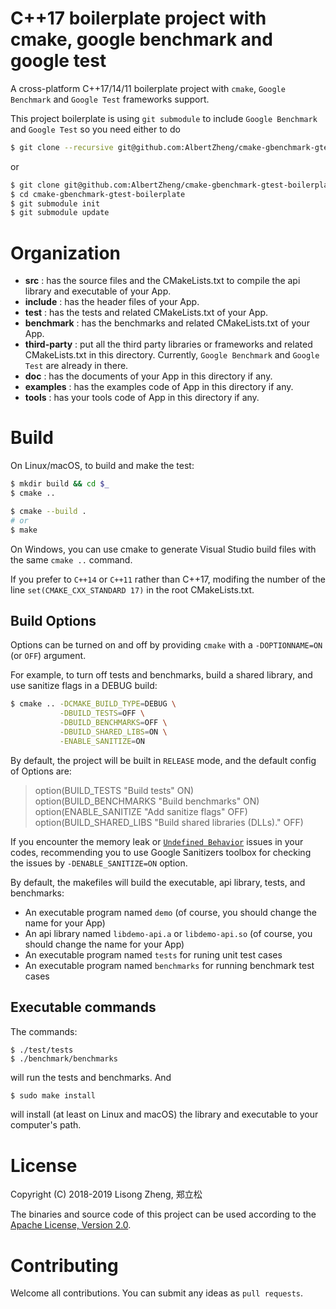 # C++17 boilerplate project with cmake, google benchmark and google test

A cross-platform C++17/14/11 boilerplate project with ``cmake``, ``Google Benchmark`` and ``Google Test`` frameworks support.

This project boilerplate is using ``git submodule`` to include ``Google Benchmark`` and ``Google Test`` so you need either to do
    
```bash
$ git clone --recursive git@github.com:AlbertZheng/cmake-gbenchmark-gtest-boilerplate.git
```

or

```bash
$ git clone git@github.com:AlbertZheng/cmake-gbenchmark-gtest-boilerplate.git
$ cd cmake-gbenchmark-gtest-boilerplate
$ git submodule init
$ git submodule update
```


# Organization

* **src** : has the source files and the CMakeLists.txt to compile the api library and executable of your App.
* **include** : has the header files of your App.
* **test** : has the tests and related CMakeLists.txt of your App.
* **benchmark** : has the benchmarks and related CMakeLists.txt of your App.
* **third-party** : put all the third party libraries or frameworks and related CMakeLists.txt in this directory. Currently, ``Google Benchmark`` and ``Google Test`` are already in there. 
* **doc** : has the documents of your App in this directory if any.
* **examples** : has the examples code of App in this directory if any.
* **tools** : has your tools code of App in this directory if any.


# Build

On Linux/macOS, to build and make the test:

```bash
$ mkdir build && cd $_
$ cmake ..

$ cmake --build .
# or
$ make
```

On Windows, you can use cmake to generate Visual Studio build files with the same ``cmake ..`` command.

If you prefer to ``C++14`` or ``C++11`` rather than C++17, modifing the number of the line ``set(CMAKE_CXX_STANDARD 17)`` in the root CMakeLists.txt.


## Build Options

Options can be turned on and off by providing ``cmake`` with a ``-DOPTIONNAME=ON`` (or ``OFF``) argument. 

For example, to turn off tests and benchmarks, build a shared library, and use sanitize flags in a DEBUG build:
```bash
$ cmake .. -DCMAKE_BUILD_TYPE=DEBUG \
           -DBUILD_TESTS=OFF \
           -DBUILD_BENCHMARKS=OFF \
           -DBUILD_SHARED_LIBS=ON \
           -ENABLE_SANITIZE=ON
```

By default, the project will be built in ``RELEASE`` mode, and the default config of Options are:
> option(BUILD_TESTS       "Build tests" ON)  
> option(BUILD_BENCHMARKS  "Build benchmarks" ON)   
> option(ENABLE_SANITIZE   "Add sanitize flags" OFF)  
> option(BUILD_SHARED_LIBS "Build shared libraries (DLLs)." OFF)  

If you encounter the memory leak or [``Undefined Behavior``](https://en.wikipedia.org/wiki/Undefined_behavior) issues in your codes, recommending you to use Google Sanitizers toolbox for checking the issues by ``-DENABLE_SANITIZE=ON`` option.

By default, the makefiles will build the executable, api library, tests, and benchmarks: 
* An executable program named ``demo`` (of course, you should change the name for your App)
* An api library named ``libdemo-api.a`` or ``libdemo-api.so`` (of course, you should change the name for your App)
* An executable program named ``tests`` for runing unit test cases
* An executable program named ``benchmarks`` for running benchmark test cases


## Executable commands

The commands:    

```
$ ./test/tests
$ ./benchmark/benchmarks
```

will run the tests and benchmarks. And

```bash
$ sudo make install
```

will install (at least on Linux and macOS) the library and executable to your computer's path.


# License

Copyright (C) 2018-2019 Lisong Zheng, 郑立松

The binaries and source code of this project can be used according to the [Apache License, Version 2.0](http://www.apache.org/licenses/LICENSE-2.0.html).


# Contributing

Welcome all contributions. You can submit any ideas as ``pull requests``.
